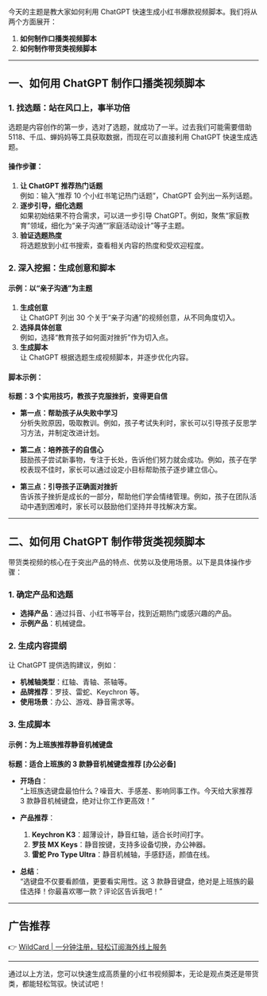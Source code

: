 今天的主题是教大家如何利用 ChatGPT 快速生成小红书爆款视频脚本。我们将从两个方面展开：

1. **如何制作口播类视频脚本**
2. **如何制作带货类视频脚本**

---

## 一、如何用 ChatGPT 制作口播类视频脚本

### 1. 找选题：站在风口上，事半功倍

选题是内容创作的第一步，选对了选题，就成功了一半。过去我们可能需要借助 5118、千瓜、蝉妈妈等工具获取数据，而现在可以直接利用 ChatGPT 快速生成选题。

#### 操作步骤：
1. **让 ChatGPT 推荐热门话题**  
   例如：输入“推荐 10 个小红书笔记热门话题”，ChatGPT 会列出一系列话题。
2. **逐步引导，细化选题**  
   如果初始结果不符合需求，可以进一步引导 ChatGPT。例如，聚焦“家庭教育”领域，细化为“亲子沟通”“家庭活动设计”等子主题。
3. **验证选题热度**  
   将选题放到小红书搜索，查看相关内容的热度和受欢迎程度。

### 2. 深入挖掘：生成创意和脚本

#### 示例：以“亲子沟通”为主题
1. **生成创意**  
   让 ChatGPT 列出 30 个关于“亲子沟通”的视频创意，从不同角度切入。
2. **选择具体创意**  
   例如，选择“教育孩子如何面对挫折”作为切入点。
3. **生成脚本**  
   让 ChatGPT 根据选题生成视频脚本，并逐步优化内容。

#### 脚本示例：
**标题：3 个实用技巧，教孩子克服挫折，变得更自信**

- **第一点：帮助孩子从失败中学习**  
  分析失败原因，吸取教训。例如，孩子考试失利时，家长可以引导孩子反思学习方法，并制定改进计划。
  
- **第二点：培养孩子的自信心**  
  鼓励孩子尝试新事物，专注于长处，告诉他们努力就会成功。例如，孩子在学校表现不佳时，家长可以通过设定小目标帮助孩子逐步建立信心。

- **第三点：引导孩子正确面对挫折**  
  告诉孩子挫折是成长的一部分，帮助他们学会情绪管理。例如，孩子在团队活动中遇到困难时，家长可以鼓励他们坚持并寻找解决方案。

---

## 二、如何用 ChatGPT 制作带货类视频脚本

带货类视频的核心在于突出产品的特点、优势以及使用场景。以下是具体操作步骤：

### 1. 确定产品和选题
- **选择产品**：通过抖音、小红书等平台，找到近期热门或感兴趣的产品。
- **示例产品**：机械键盘。

### 2. 生成内容提纲
让 ChatGPT 提供选购建议，例如：
- **机械轴类型**：红轴、青轴、茶轴等。
- **品牌推荐**：罗技、雷蛇、Keychron 等。
- **使用场景**：办公、游戏、静音需求等。

### 3. 生成脚本
#### 示例：为上班族推荐静音机械键盘
**标题：适合上班族的 3 款静音机械键盘推荐 [办公必备]**

- **开场白**：  
  “上班族选键盘最怕什么？噪音大、手感差、影响同事工作。今天给大家推荐 3 款静音机械键盘，绝对让你工作更高效！”

- **产品推荐**：  
  1. **Keychron K3**：超薄设计，静音红轴，适合长时间打字。  
  2. **罗技 MX Keys**：静音按键，支持多设备切换，办公神器。  
  3. **雷蛇 Pro Type Ultra**：静音机械轴，手感舒适，颜值在线。

- **总结**：  
  “选键盘不仅要看颜值，更要看实用性。这 3 款静音键盘，绝对是上班族的最佳选择！你最喜欢哪一款？评论区告诉我吧！”

---

## 广告推荐

👉 [WildCard | 一分钟注册，轻松订阅海外线上服务](https://bit.ly/bewildcard)

---

通过以上方法，您可以快速生成高质量的小红书视频脚本，无论是观点类还是带货类，都能轻松驾驭。快试试吧！